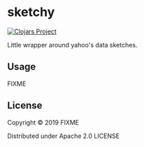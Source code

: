 # sketchy

[![Clojars Project](https://img.shields.io/clojars/v/espang/sketchy.svg)](https://clojars.org/espang/sketchy)

Little wrapper around yahoo's data sketches.

## Usage

FIXME

## License

Copyright © 2019 FIXME

Distributed under Apache 2.0 LICENSE
